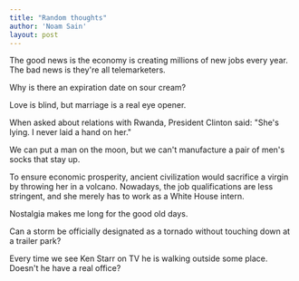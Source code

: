 ```yaml
---
title: "Random thoughts"
author: 'Noam Sain'
layout: post
---
```


The good news is the economy is creating millions of new jobs every year. The bad news is they're all telemarketers.

Why is there an expiration date on sour cream?

Love is blind, but marriage is a real eye opener.

When asked about relations with Rwanda, President Clinton said: "She's lying. I never laid a hand on her."

We can put a man on the moon, but we can't manufacture a pair of men's socks that stay up.

To ensure economic prosperity, ancient civilization would sacrifice a virgin by throwing her in a volcano. Nowadays, the job qualifications are less stringent, and she merely has to work as a White House intern.

Nostalgia makes me long for the good old days.

Can a storm be officially designated as a tornado without touching down at a trailer park?

Every time we see Ken Starr on TV he is walking outside some place. Doesn't he have a real office?